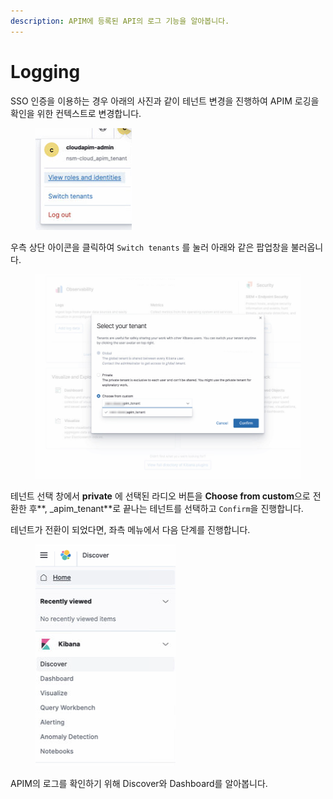 ```yaml
---
description: APIM에 등록된 API의 로그 기능을 알아봅니다.
---
```


# Logging

SSO 인증을 이용하는 경우 아래의 사진과 같이 테넌트 변경을 진행하여 APIM 로깅을 확인을 위한 컨텍스트로 변경합니다.

<figure><img src="../../.gitbook/assets/image (16).png" alt=""><figcaption></figcaption></figure>

우측 상단 아이콘을 클릭하여 `Switch tenants` 를 눌러 아래와 같은 팝업창을 불러옵니다.

<figure><img src="../../.gitbook/assets/image (14).png" alt=""><figcaption></figcaption></figure>

테넌트 선택 창에서 **private** 에 선택된 라디오 버튼을 **Choose from custom**으로 전환한 후**, \_apim\_tenant**로 끝나는 테넌트를 선택하고 `Confirm`을 진행합니다.

테넌트가 전환이 되었다면, 좌측 메뉴에서 다음 단계를 진행합니다.

<figure><img src="../../.gitbook/assets/image (17).png" alt=""><figcaption></figcaption></figure>

APIM의 로그를 확인하기 위해 Discover와 Dashboard를 알아봅니다.&#x20;
